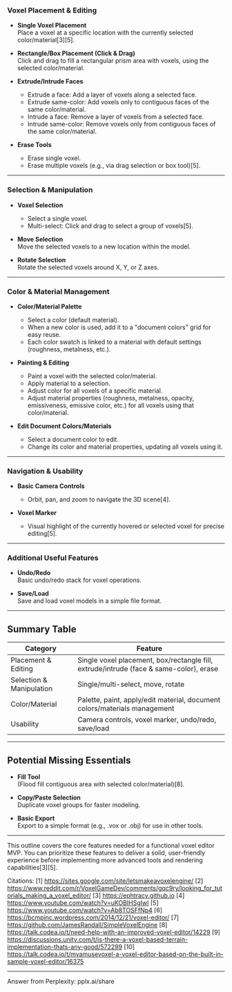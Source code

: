 ### **Voxel Placement & Editing**

- **Single Voxel Placement**  
  Place a voxel at a specific location with the currently selected color/material[3][5].

- **Rectangle/Box Placement (Click & Drag)**  
  Click and drag to fill a rectangular prism area with voxels, using the selected color/material.

- **Extrude/Intrude Faces**

  - Extrude a face: Add a layer of voxels along a selected face.
  - Extrude same-color: Add voxels only to contiguous faces of the same color/material.
  - Intrude a face: Remove a layer of voxels from a selected face.
  - Intrude same-color: Remove voxels only from contiguous faces of the same color/material.

- **Erase Tools**
  - Erase single voxel.
  - Erase multiple voxels (e.g., via drag selection or box tool)[5].

---

### **Selection & Manipulation**

- **Voxel Selection**

  - Select a single voxel.
  - Multi-select: Click and drag to select a group of voxels[5].

- **Move Selection**  
  Move the selected voxels to a new location within the model.

- **Rotate Selection**  
  Rotate the selected voxels around X, Y, or Z axes.

---

### **Color & Material Management**

- **Color/Material Palette**

  - Select a color (default material).
  - When a new color is used, add it to a "document colors" grid for easy reuse.
  - Each color swatch is linked to a material with default settings (roughness, metalness, etc.).

- **Painting & Editing**

  - Paint a voxel with the selected color/material.
  - Apply material to a selection.
  - Adjust color for all voxels of a specific material.
  - Adjust material properties (roughness, metalness, opacity, emissiveness, emissive color, etc.) for all voxels using that color/material.

- **Edit Document Colors/Materials**
  - Select a document color to edit.
  - Change its color and material properties, updating all voxels using it.

---

### **Navigation & Usability**

- **Basic Camera Controls**

  - Orbit, pan, and zoom to navigate the 3D scene[4].

- **Voxel Marker**
  - Visual highlight of the currently hovered or selected voxel for precise editing[5].

---

### **Additional Useful Features**

- **Undo/Redo**  
  Basic undo/redo stack for voxel operations.

- **Save/Load**  
  Save and load voxel models in a simple file format.

---

## **Summary Table**

| Category                 | Feature                                                                                |
| ------------------------ | -------------------------------------------------------------------------------------- |
| Placement & Editing      | Single voxel placement, box/rectangle fill, extrude/intrude (face & same-color), erase |
| Selection & Manipulation | Single/multi-select, move, rotate                                                      |
| Color/Material           | Palette, paint, apply/edit material, document colors/materials management              |
| Usability                | Camera controls, voxel marker, undo/redo, save/load                                    |

---

## **Potential Missing Essentials**

- **Fill Tool**  
  (Flood fill contiguous area with selected color/material)[8].

- **Copy/Paste Selection**  
  Duplicate voxel groups for faster modeling.

- **Basic Export**  
  Export to a simple format (e.g., .vox or .obj) for use in other tools.

---

This outline covers the core features needed for a functional voxel editor MVP. You can prioritize these features to deliver a solid, user-friendly experience before implementing more advanced tools and rendering capabilities[3][5].

Citations:
[1] https://sites.google.com/site/letsmakeavoxelengine/
[2] https://www.reddit.com/r/VoxelGameDev/comments/gqc9ry/looking_for_tutorials_making_a_voxel_editor/
[3] https://ephtracy.github.io
[4] https://www.youtube.com/watch?v=uKOBIHSgIwI
[5] https://www.youtube.com/watch?v=Ab8TOSFfNp4
[6] https://bcmpinc.wordpress.com/2014/12/21/voxel-editor/
[7] https://github.com/JamesRandall/SimpleVoxelEngine
[8] https://talk.codea.io/t/need-help-with-an-improved-voxel-editor/14229
[9] https://discussions.unity.com/t/is-there-a-voxel-based-terrain-implementation-thats-any-good/572299
[10] https://talk.codea.io/t/myamusevoxel-a-voxel-editor-based-on-the-built-in-sample-voxel-editor/16375

---

Answer from Perplexity: pplx.ai/share
